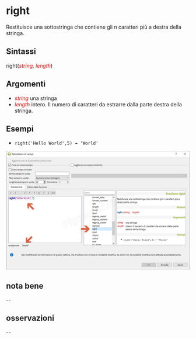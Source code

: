 # right

Restituisce una sottostringa che contiene gli n caratteri più a destra della stringa.

## Sintassi

right(_<span style="color:red;">string</span>, <span style="color:red;">length</span>_)

## Argomenti

* _<span style="color:red;">string</span>_ una stringa
* _<span style="color:red;">length</span>_ intero. Il numero di caratteri da estrarre dalla parte destra della stringa.

## Esempi

* `right('Hello World',5) → 'World'`

![](/img/stringhe_di_testo/right/right1.png)

## nota bene

--

## osservazioni

--
